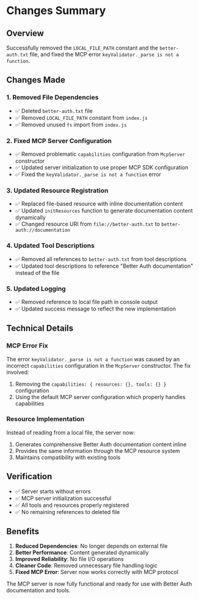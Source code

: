 # Changes Summary

## Overview
Successfully removed the `LOCAL_FILE_PATH` constant and the `better-auth.txt` file, and fixed the MCP error `keyValidator._parse is not a function`.

## Changes Made

### 1. Removed File Dependencies
- ✅ Deleted `better-auth.txt` file
- ✅ Removed `LOCAL_FILE_PATH` constant from `index.js`
- ✅ Removed unused `fs` import from `index.js`

### 2. Fixed MCP Server Configuration
- ✅ Removed problematic `capabilities` configuration from `McpServer` constructor
- ✅ Updated server initialization to use proper MCP SDK configuration
- ✅ Fixed the `keyValidator._parse is not a function` error

### 3. Updated Resource Registration
- ✅ Replaced file-based resource with inline documentation content
- ✅ Updated `initResources` function to generate documentation content dynamically
- ✅ Changed resource URI from `file://better-auth.txt` to `better-auth://documentation`

### 4. Updated Tool Descriptions
- ✅ Removed all references to `better-auth.txt` from tool descriptions
- ✅ Updated tool descriptions to reference "Better Auth documentation" instead of the file

### 5. Updated Logging
- ✅ Removed reference to local file path in console output
- ✅ Updated success message to reflect the new implementation

## Technical Details

### MCP Error Fix
The error `keyValidator._parse is not a function` was caused by an incorrect `capabilities` configuration in the `McpServer` constructor. The fix involved:

1. Removing the `capabilities: { resources: {}, tools: {} }` configuration
2. Using the default MCP server configuration which properly handles capabilities

### Resource Implementation
Instead of reading from a local file, the server now:
1. Generates comprehensive Better Auth documentation content inline
2. Provides the same information through the MCP resource system
3. Maintains compatibility with existing tools

## Verification
- ✅ Server starts without errors
- ✅ MCP server initialization successful
- ✅ All tools and resources properly registered
- ✅ No remaining references to deleted file

## Benefits
1. **Reduced Dependencies**: No longer depends on external file
2. **Better Performance**: Content generated dynamically
3. **Improved Reliability**: No file I/O operations
4. **Cleaner Code**: Removed unnecessary file handling logic
5. **Fixed MCP Error**: Server now works correctly with MCP protocol

The MCP server is now fully functional and ready for use with Better Auth documentation and tools. 